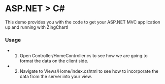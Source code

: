 # ASP.NET > C#

This demo provides you with the code to get your ASP.NET MVC application up and running with ZingChart!

### Usage
* 1) Open Controller/HomeController.cs to see how we are going to format the data on the client side.
* 2) Navigate to Views/Home/index.cshtml to see how to incorporate the data from the server into your view.
